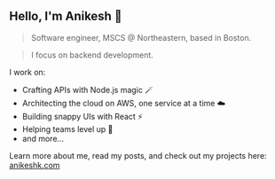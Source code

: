 ## Hello, I'm Anikesh 👋

> Software engineer, MSCS @ Northeastern, based in Boston.

> I focus on backend development.

I work on:

- Crafting APIs with Node.js magic 🪄
- Architecting the cloud on AWS, one service at a time ☁️
- Building snappy UIs with React ⚡
- Helping teams level up 🚀
- and more...

Learn more about me, read my posts, and check out my projects here: [anikeshk.com](https://anikeshk.com/)
